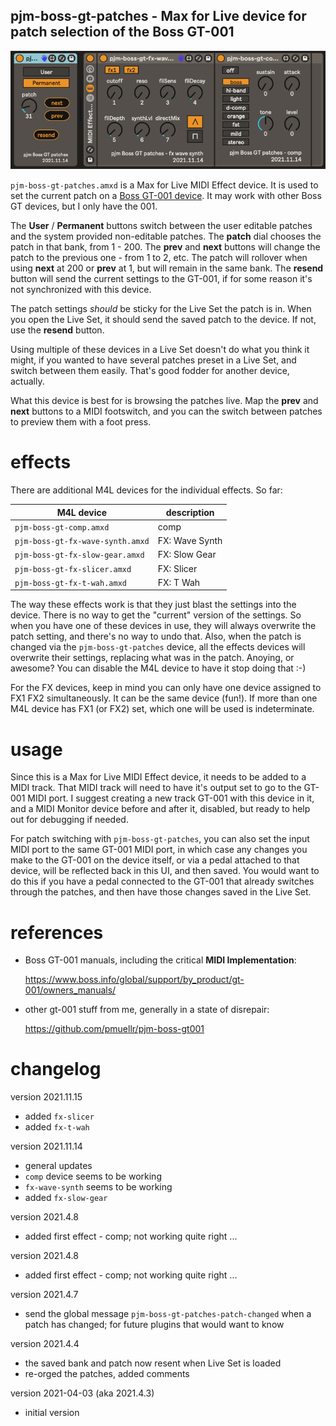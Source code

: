 pjm-boss-gt-patches - Max for Live device for patch selection of the Boss GT-001
--------------------------------------------------------------------------------

![pjm-boss-gt-patches device](images/pjm-boss-gt-patches.png)

`pjm-boss-gt-patches.amxd` is a Max for Live MIDI Effect device. It is used to
set the current patch on a [Boss GT-001 device][]. It may work with other Boss
GT devices, but I only have the 001.

[Boss GT-001 device]: https://www.boss.info/global/products/gt-001/

The **User** / **Permanent** buttons switch between the user editable patches
and the system provided non-editable patches. The **patch** dial chooses the
patch in that bank, from 1 - 200. The **prev** and **next** buttons will change
the patch to the previous one - from 1 to 2, etc. The patch will rollover when
using **next** at 200 or **prev** at 1, but will remain in the same bank. The
**resend** button will send the current settings to the GT-001, if for some
reason it's not synchronized with this device.

The patch settings _should_ be sticky for the Live Set the patch is in. When you
open the Live Set, it should send the saved patch to the device. If not, use the
**resend** button.

Using multiple of these devices in a Live Set doesn't do what you think it
might, if you wanted to have several patches preset in a Live Set, and switch
between them easily. That's good fodder for another device, actually.

What this device is best for is browsing the patches live. Map the **prev** and
**next** buttons to a MIDI footswitch, and you can the switch between patches to
preview them with a foot press.


effects
================================================================================

There are additional M4L devices for the individual effects.  So far:

| M4L device                       | description    |
| -------------------------------- | ----------     |
| `pjm-boss-gt-comp.amxd`          | comp           |
| `pjm-boss-gt-fx-wave-synth.amxd` | FX: Wave Synth |
| `pjm-boss-gt-fx-slow-gear.amxd`  | FX: Slow Gear  |
| `pjm-boss-gt-fx-slicer.amxd`     | FX: Slicer     |
| `pjm-boss-gt-fx-t-wah.amxd`      | FX: T Wah      |

The way these effects work is that they just blast the settings into the device.
There is no way to get the "current" version of the settings. So when you have
one of these devices in use, they will always overwrite the patch setting, and
there's no way to undo that. Also, when the patch is changed via the `pjm-boss-gt-patches` device, all the effects devices will overwrite their
settings, replacing what was in the patch.  Anoying, or awesome?  You can
disable the M4L device to have it stop doing that :-)

For the FX devices, keep in mind you can only have one device assigned to FX1
FX2 simultaneously.  It can be the same device (fun!).  If more than one M4L
device has FX1 (or FX2) set, which one will be used is indeterminate.

usage
================================================================================

Since this is a Max for Live MIDI Effect device, it needs to be added to a MIDI
track. That MIDI track will need to have it's output set to go to the GT-001
MIDI port. I suggest creating a new track GT-001 with this device in it, and a
MIDI Monitor device before and after it, disabled, but ready to help out for
debugging if needed.

For patch switching with `pjm-boss-gt-patches`, you can also set the input MIDI
port to the same GT-001 MIDI port, in which case any changes you make to the
GT-001 on the device itself, or via a pedal attached to that device, will be
reflected back in this UI, and then saved. You would want to do this if you have
a pedal connected to the GT-001 that already switches through the patches, and
then have those changes saved in the Live Set.


references
================================================================================

- Boss GT-001 manuals, including the critical **MIDI Implementation**:

  https://www.boss.info/global/support/by_product/gt-001/owners_manuals/

- other gt-001 stuff from me, generally in a state of disrepair: 

  https://github.com/pmuellr/pjm-boss-gt001


changelog
================================================================================

version 2021.11.15

- added `fx-slicer`
- added `fx-t-wah`

version 2021.11.14

- general updates
- `comp` device seems to be working
- `fx-wave-synth` seems to be working
- added `fx-slow-gear`

version 2021.4.8

- added first effect - comp; not working quite right ...

version 2021.4.8

- added first effect - comp; not working quite right ...

version 2021.4.7

- send the global message `pjm-boss-gt-patches-patch-changed` when a patch
  has changed; for future plugins that would want to know

version 2021.4.4

- the saved bank and patch now resent when Live Set is loaded
- re-orged the patches, added comments

version 2021-04-03 (aka 2021.4.3)

- initial version
